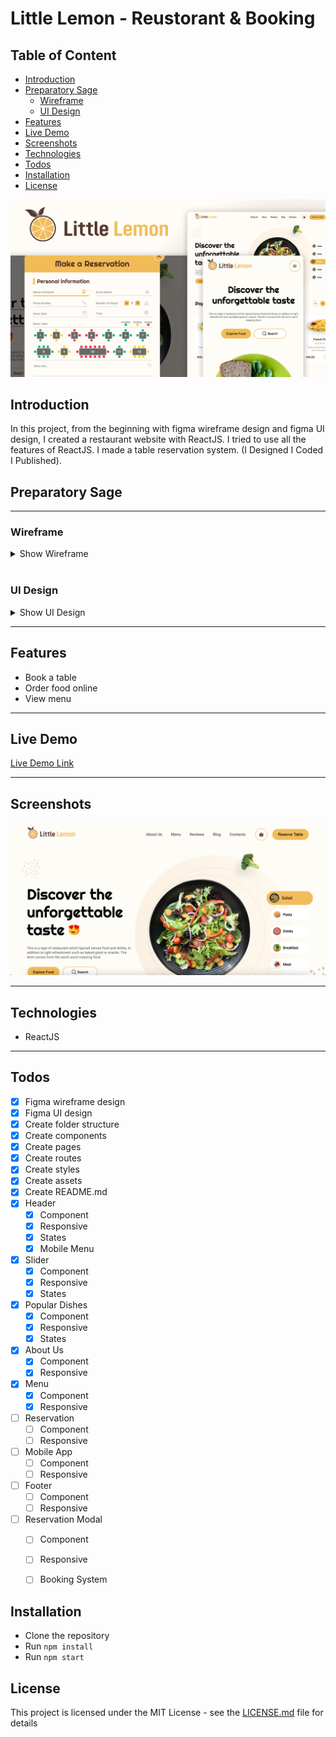 # Little Lemon - Reustorant & Booking

## Table of Content

- [Introduction](#introduction)
- [Preparatory Sage](#preparatory-sage)
    - [Wireframe](#wireframe)
    - [UI Design](#ui-design)
- [Features](#features)
- [Live Demo](#live-demo)
- [Screenshots](#screenshots)
- [Technologies](#technologies)
- [Todos](#todos)
- [Installation](#installation)
- [License](#license)


![main-image](./readmeAssets/main-image.jpg)

## Introduction

In this project, from the beginning with figma wireframe design and figma UI design, I created a restaurant website with ReactJS. I tried to use all the features of ReactJS. I made a table reservation system. (I Designed I Coded I Published).


## Preparatory Sage

---

### Wireframe


<details>
<summary>Show Wireframe</summary>

![wireframe1](./readmeAssets/wireframe/w1.png)

</details>

<br />


### UI Design


<details>
<summary>Show UI Design</summary>

![ui-design-1](./readmeAssets/ui-design/ui1.png)
![ui-design-2](./readmeAssets/ui-design/ui2.png)

</details>

---

## Features

- Book a table
- Order food online
- View menu

---

## Live Demo

[Live Demo Link]()

---

## Screenshots

![screenshot](./readmeAssets/screenshots/screenshot.png)

---

## Technologies

- ReactJS

---

## Todos

- [x] Figma wireframe design <br />
- [x] Figma UI design <br />
- [x] Create folder structure <br />
- [x] Create components <br />
- [x] Create pages <br />
- [x] Create routes <br />
- [x] Create styles <br />
- [x] Create assets <br />
- [x] Create README.md <br />
- [x] Header <br />
    - [x] Component <br />
    - [x] Responsive <br />
    - [x] States <br />
    - [x] Mobile Menu <br />
- [x] Slider <br />
    - [x] Component <br />
    - [x] Responsive <br />
    - [x] States <br />
- [x] Popular Dishes <br />
    - [x] Component <br />
    - [x] Responsive <br />
    - [x] States <br />
- [x] About Us <br />
    - [x] Component <br />
    - [x] Responsive <br />
- [x] Menu <br />
    - [x] Component <br />
    - [x] Responsive <br />
- [ ] Reservation <br />
    - [ ] Component <br />
    - [ ] Responsive <br />
- [ ] Mobile App <br />
    - [ ] Component <br />
    - [ ] Responsive <br />
- [ ] Footer <br />
    - [ ] Component <br />
    - [ ] Responsive <br />
- [ ] Reservation Modal <br />
    - [ ] Component <br />
    - [ ] Responsive <br />
    - [ ] Booking System <br />



## Installation

- Clone the repository
- Run `npm install`
- Run `npm start`

## License

This project is licensed under the MIT License - see the [LICENSE.md](LICENSE.md) file for details

